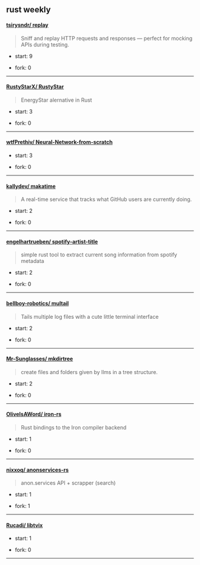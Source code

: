 ## rust weekly

#### [tsirysndr/ replay](https://github.com/tsirysndr/replay)
>  Sniff and replay HTTP requests and responses — perfect for mocking APIs during testing.
+ start: 9
+ fork: 0
---
#### [RustyStarX/ RustyStar](https://github.com/RustyStarX/RustyStar)
>  EnergyStar alernative in Rust
+ start: 3
+ fork: 0
---
#### [wtfPrethiv/ Neural-Network-from-scratch](https://github.com/wtfPrethiv/Neural-Network-from-scratch)
>  
+ start: 3
+ fork: 0
---
#### [kallydev/ makatime](https://github.com/kallydev/makatime)
>  A real-time service that tracks what GitHub users are currently doing.
+ start: 2
+ fork: 0
---
#### [engelhartrueben/ spotify-artist-title](https://github.com/engelhartrueben/spotify-artist-title)
>  simple rust tool to extract current song information from spotify metadata
+ start: 2
+ fork: 0
---
#### [bellboy-robotics/ multail](https://github.com/bellboy-robotics/multail)
>  Tails multiple log files with a cute little terminal interface
+ start: 2
+ fork: 0
---
#### [Mr-Sunglasses/ mkdirtree](https://github.com/Mr-Sunglasses/mkdirtree)
>  create files and folders given by llms in a tree structure.
+ start: 2
+ fork: 0
---
#### [OliveIsAWord/ iron-rs](https://github.com/OliveIsAWord/iron-rs)
>  Rust bindings to the Iron compiler backend
+ start: 1
+ fork: 0
---
#### [nixxoq/ anonservices-rs](https://github.com/nixxoq/anonservices-rs)
>  anon.services API + scrapper (search)
+ start: 1
+ fork: 1
---
#### [Rucadi/ libtvix](https://github.com/Rucadi/libtvix)
>  
+ start: 1
+ fork: 0
---